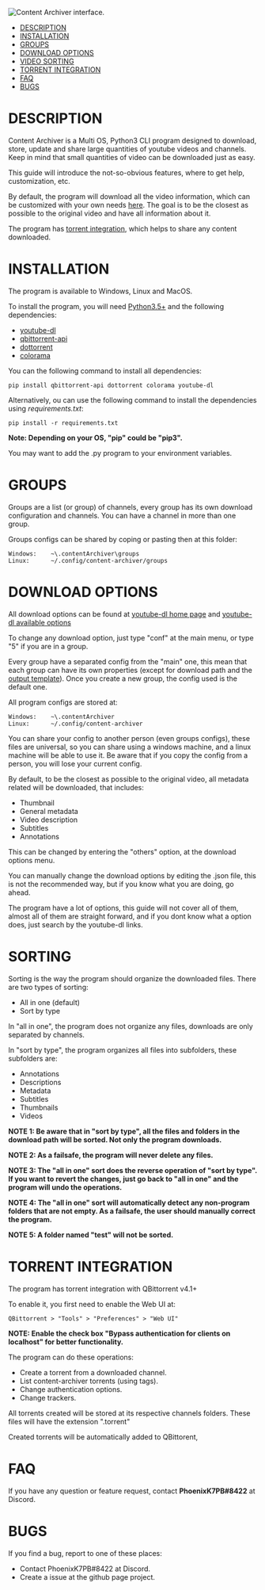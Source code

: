 ![Content Archiver interface.](https://i.imgur.com/iRbPCkb.png)

- [DESCRIPTION](#description)
- [INSTALLATION](#installation)
- [GROUPS](#groups)
- [DOWNLOAD OPTIONS](#download-options)
- [VIDEO SORTING](#sorting)
- [TORRENT INTEGRATION](#torrent-integration)
- [FAQ](#faq)
- [BUGS](#bugs)

# DESCRIPTION

Content Archiver is a Multi OS, Python3 CLI program 
designed to download, store, update and share large quantities of youtube videos and channels. Keep in mind that small 
quantities of video can be downloaded just as easy.

This guide will introduce the not-so-obvious features, where to get help, customization, etc. 

By default, the program will download all the video information, which can be customized with your own needs 
[here](#download-options). The goal is to be the closest as possible to the original video and have all 
information about it.

The program has [torrent integration](#torrent-integration), which helps to share any content downloaded.

# INSTALLATION

The program is available to Windows, Linux and MacOS.

To install the program, you will need [Python3.5+](https://www.python.org/downloads/ "Python download page.") and the following dependencies:
* [youtube-dl](https://github.com/ytdl-org/youtube-dl "Youtube-dl home page.")
* [qbittorrent-api](https://pypi.org/project/qbittorrent-api/ "QBittorrent-api home page.")
* [dottorrent](https://dottorrent.readthedocs.io/en/latest/install.html "Dottorrent home page.")
* [colorama](https://github.com/tartley/colorama "Colorama home page")

You can the following command to install all dependencies:
```
pip install qbittorrent-api dottorrent colorama youtube-dl
```
Alternatively, ou can use the following command to install the dependencies using _requirements.txt_:
```
pip install -r requirements.txt
```
**Note: Depending on your OS, "pip" could be "pip3".**

You may want to add the .py program to your environment variables.

# GROUPS

Groups are a list (or group) of channels, every group has its own download configuration and channels. You can have a channel in more than one group.

Groups configs can be shared by coping or pasting then at this folder:
```
Windows:    ~\.contentArchiver\groups
Linux:      ~/.config/content-archiver/groups
```

# DOWNLOAD OPTIONS

All download options can be found at [youtube-dl home page](https://github.com/ytdl-org/youtube-dl/blob/master/README.md "Youtube-dl README.md") 
and [youtube-dl available options](https://github.com/ytdl-org/youtube-dl/blob/3e4cedf9e8cd3157df2457df7274d0c842421945/youtube_dl/YoutubeDL.py#L137-L312 "Youtube-dl options for embedding.")

To change any download option, just type "conf" at the main menu, or type "5" if you are in a group.

Every group have a separated config from the "main" one, this mean that each group can have its own properties (except for download path and the [output template](https://github.com/ytdl-org/youtube-dl/blob/master/README.md#output-template "Read this for more info about the output template.")).
Once you create a new group, the config used is the default one.

All program configs are stored at:
```
Windows:    ~\.contentArchiver
Linux:      ~/.config/content-archiver
```
You can share your config to another person (even groups configs), these files are universal, so you can share using a windows machine, and a linux machine will be able to use it. Be aware that if you copy the config from a person, you will lose your current config.

By default, to be the closest as possible to the original video, all metadata related will be downloaded, that includes: 
* Thumbnail
* General metadata
* Video description
* Subtitles
* Annotations

This can be changed by entering the "others" option, at the download options menu.

You can manually change the download options by editing the .json file, this is not the recommended way, but if you know what you are doing, go ahead.

The program have a lot of options, this guide will not cover all of them, almost all of them are straight forward, and if you dont know what a option does, just search by the youtube-dl links.

# SORTING

Sorting is the way the program should organize the downloaded files. There are two types of sorting:

- All in one (default)
- Sort by type

In "all in one", the program does not organize any files, downloads are only separated by channels.

In "sort by type", the program organizes all files into subfolders, these subfolders are:
- Annotations
- Descriptions
- Metadata
- Subtitles
- Thumbnails
- Videos

**NOTE 1: Be aware that in "sort by type", all the files and folders in the download path will be sorted. Not only the program downloads.**

**NOTE 2: As a failsafe, the program will never delete any files.**

**NOTE 3: The "all in one" sort does the reverse operation of "sort by type". If you want to revert the changes, just go back to "all in one" and the program will undo the operations.**

**NOTE 4: The "all in one" sort will automatically detect any non-program folders that are not empty. As a failsafe, the user should manually correct the program.**

**NOTE 5: A folder named "test" will not be sorted.**

# TORRENT INTEGRATION

The program has torrent integration with QBittorrent v4.1+

To enable it, you first need to enable the Web UI at:
```
QBittorrent > "Tools" > "Preferences" > "Web UI"
```
**NOTE: Enable the check box "Bypass authentication for clients on localhost" for better functionality.**

The program can do these operations:
- Create a torrent from a downloaded channel.
- List content-archiver torrents (using tags).
- Change authentication options.
- Change trackers.

All torrents created will be stored at its respective channels folders. These files will have the extension ".torrent"

Created torrents will be automatically added to QBittorent,

# FAQ

If you have any question or feature request, contact  **PhoenixK7PB#8422** at Discord.

# BUGS

If you find a bug, report to one of these places:
* Contact PhoenixK7PB#8422 at Discord.
* Create a issue at the github page project.